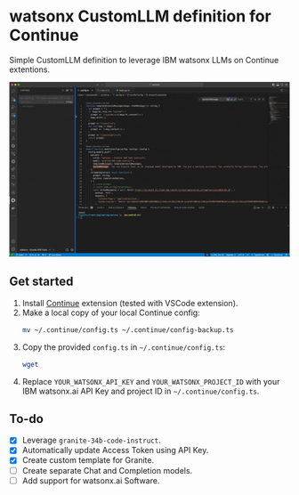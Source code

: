 # watsonx CustomLLM definition for Continue

Simple CustomLLM definition to leverage IBM watsonx LLMs on Continue extentions.

![watsonx with Continue GIF](./assets/continue-watsonx.gif)

## Get started

1. Install [Continue](https://www.continue.dev/) extension (tested with VSCode extension).
2. Make a local copy of your local Continue config:
    ```sh
    mv ~/.continue/config.ts ~/.continue/config-backup.ts
    ```
3. Copy the provided `config.ts` in `~/.continue/config.ts`:
    ```sh
    wget 
    ```
4. Replace `YOUR_WATSONX_API_KEY` and `YOUR_WATSONX_PROJECT_ID` with your IBM watsonx.ai API Key and project ID in `~/.continue/config.ts`.

## To-do

- [x] Leverage `granite-34b-code-instruct`.
- [x] Automatically update Access Token using API Key.
- [x] Create custom template for Granite.
- [ ] Create separate Chat and Completion models.
- [ ] Add support for watsonx.ai Software.
